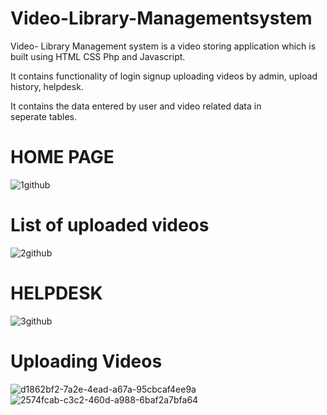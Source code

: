 # Video-Library-Managementsystem

Video- Library Management system is a video storing application which is built using HTML CSS Php and  Javascript.

It contains functionality of login signup uploading videos by admin, upload history, helpdesk.


It contains the data entered by user and video related data in seperate tables.
# HOME PAGE
![1github](https://user-images.githubusercontent.com/83169520/203152540-cec32103-4bf9-498d-af7b-739d5b999fef.jpeg)

# List of uploaded videos

![2github](https://user-images.githubusercontent.com/83169520/203152548-6d083184-3477-4ac9-8582-8c4c3c7c9c30.jpeg)

# HELPDESK

![3github](https://user-images.githubusercontent.com/83169520/203152551-5f853437-ebac-4bed-9c69-c321c11a64f6.jpeg)

# Uploading Videos

![d1862bf2-7a2e-4ead-a67a-95cbcaf4ee9a](https://user-images.githubusercontent.com/76396165/203255266-21f2aaef-d010-4027-890d-c4c5c239cbf1.jpg)
![2574fcab-c3c2-460d-a988-6baf2a7bfa64](https://user-images.githubusercontent.com/76396165/203255277-c0346261-cc31-40ec-a504-6b64a4d9b5f3.jpg)
